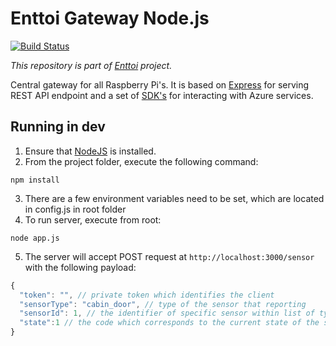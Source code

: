 # Enttoi Gateway Node.js

[![Build Status](https://travis-ci.org/Enttoi/enttoi-gateway-node.svg)](https://travis-ci.org/Enttoi/enttoi-gateway-node)

*This repository is part of [Enttoi](http://enttoi.github.io/) project.*

Central gateway for all Raspberry Pi's. It is based on [Express](https://github.com/strongloop/express) for serving REST API endpoint and a set of [SDK's](https://github.com/Azure/azure-sdk-for-node) for interacting with Azure services.

## Running in dev

1. Ensure that [NodeJS](http://nodejs.org/) is installed. 
2. From the project folder, execute the following command:

  ```shell
  npm install
  ```
3. There are a few environment variables need to be set, which are located in config.js in root folder
4. To run server, execute from root:

  ```shell
  node app.js
  ```
5. The server will accept POST request at ```http://localhost:3000/sensor``` with the following payload:
  
  ```js
  {
    "token": "", // private token which identifies the client
    "sensorType": "cabin_door", // type of the sensor that reporting
    "sensorId": 1, // the identifier of specific sensor within list of types
    "state":1 // the code which corresponds to the current state of the sensor
  }
  ```
